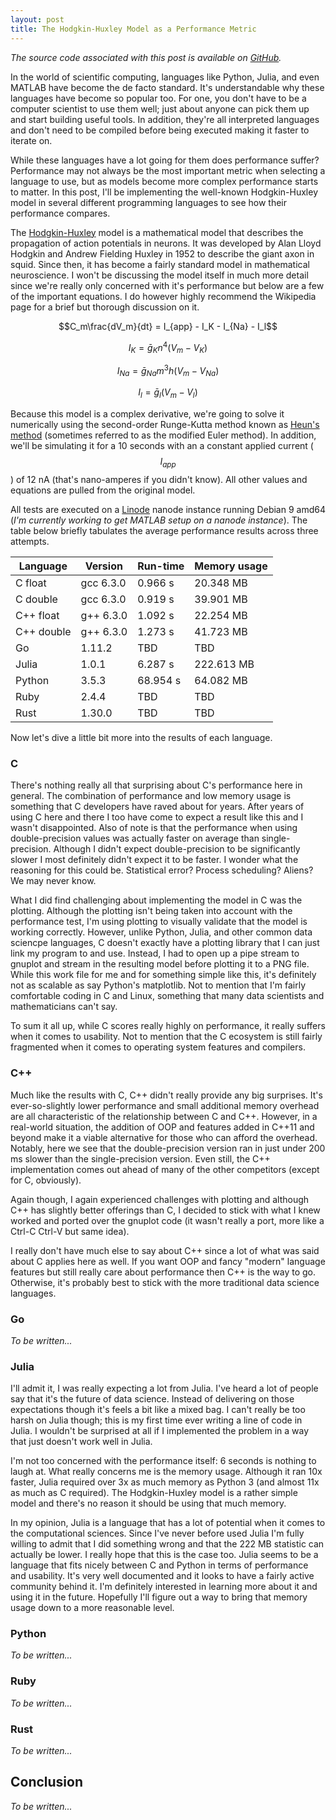 ```yaml
---
layout: post
title: The Hodgkin-Huxley Model as a Performance Metric
---
```


<i>The source code associated with this post is available on
[GitHub](https://github.com/Jsvcycling/hh-perf).</i>

In the world of scientific computing, languages like Python, Julia, and even
MATLAB have become the de facto standard. It's understandable why these
languages have become so popular too. For one, you don't have to be a computer
scientist to use them well; just about anyone can pick them up and start
building useful tools. In addition, they're all interpreted languages and don't
need to be compiled before being executed making it faster to iterate on.

While these languages have a lot going for them does performance suffer?
Performance may not always be the most important metric when selecting a
language to use, but as models become more complex performance starts to matter.
In this post, I'll be implementing the well-known Hodgkin-Huxley model in
several different programming languages to see how their performance compares.

The [Hodgkin-Huxley](https://en.wikipedia.org/wiki/Hodgkin%E2%80%93Huxley_model)
model is a mathematical model that describes the propagation of action
potentials in neurons. It was developed by Alan Lloyd Hodgkin and Andrew
Fielding Huxley in 1952 to describe the giant axon in squid. Since then, it has
become a fairly standard model in mathematical neuroscience. I won't be
discussing the model itself in much more detail since we're really only
concerned with it's performance but below are a few of the important
equations. I do however highly recommend the Wikipedia page for a brief but
thorough discussion on it.

$$C_m\frac{dV_m}{dt} = I_{app} - I_K - I_{Na} - I_l$$

$$I_K = \bar{g}_Kn^4(V_m - V_K)$$

$$I_{Na} = \bar{g}_{Na}m^3h(V_m - V_{Na})$$

$$I_l = \bar{g}_l(V_m - V_l)$$

Because this model is a complex derivative, we're going to solve it numerically
using the second-order Runge-Kutta method known as [Heun's
method](https://en.wikipedia.org/wiki/Heun's_method) (sometimes referred to as
the modified Euler method). In addition, we'll be simulating it for a 10 seconds
with an a constant applied current ($$I_{app}$$) of 12 nA (that's nano-amperes
if you didn't know). All other values and equations are pulled from the original
model.

All tests are executed on a [Linode](https://www.linode.com/) nanode instance
running Debian 9 amd64 (<i>I'm currently working to get MATLAB setup on a nanode
instance</i>). The table below briefly tabulates the average performance results
across three attempts.

| Language   | Version   | Run-time | Memory usage |
|------------|-----------|----------|--------------|
| C float    | gcc 6.3.0 | 0.966 s  | 20.348 MB    |
| C double   | gcc 6.3.0 | 0.919 s  | 39.901 MB    |
| C++ float  | g++ 6.3.0 | 1.092 s  | 22.254 MB    |
| C++ double | g++ 6.3.0 | 1.273 s  | 41.723 MB    |
| Go         | 1.11.2    | TBD      | TBD          |
| Julia      | 1.0.1     | 6.287 s  | 222.613 MB   |
| Python     | 3.5.3     | 68.954 s | 64.082 MB    |
| Ruby       | 2.4.4     | TBD      | TBD          |
| Rust       | 1.30.0    | TBD      | TBD          |

Now let's dive a little bit more into the results of each language.

<h3>C</h3>

There's nothing really all that surprising about C's performance here in
general. The combination of performance and low memory usage is something that C
developers have raved about for years. After years of using C here and there I
too have come to expect a result like this and I wasn't disappointed. Also of
note is that the performance when using double-precision values was actually
faster on average than single-precision. Although I didn't expect
double-precision to be significantly slower I most definitely didn't expect it
to be faster. I wonder what the reasoning for this could be. Statistical error?
Process scheduling? Aliens? We may never know.

What I did find challenging about implementing the model in C was the
plotting. Although the plotting isn't being taken into account with the
performance test, I'm using plotting to visually validate that the model is
working correctly. However, unlike Python, Julia, and other common data sciencpe
languages, C doesn't exactly have a plotting library that I can just link my
program to and use. Instead, I had to open up a pipe stream to gnuplot and
stream in the resulting model before plotting it to a PNG file. While this work
file for me and for something simple like this, it's definitely not as scalable
as say Python's matplotlib. Not to mention that I'm fairly comfortable coding in
C and Linux, something that many data scientists and mathematicians can't say.

To sum it all up, while C scores really highly on performance, it really suffers
when it comes to usability. Not to mention that the C ecosystem is still fairly
fragmented when it comes to operating system features and compilers.

<h3>C++</h3>

Much like the results with C, C++ didn't really provide any big surprises. It's
ever-so-slightly lower performance and small additional memory overhead are all
characteristic of the relationship between C and C++. However, in a real-world
situation, the addition of OOP and features added in C++11 and beyond make it a
viable alternative for those who can afford the overhead. Notably, here we see
that the double-precision version ran in just under 200 ms slower than the
single-precision version. Even still, the C++ implementation comes out ahead of
many of the other competitors (except for C, obviously).

Again though, I again experienced challenges with plotting and although C++ has
slightly better offerings than C, I decided to stick with what I knew worked and
ported over the gnuplot code (it wasn't really a port, more like a Ctrl-C Ctrl-V
but same idea).

I really don't have much else to say about C++ since a lot of what was said
about C applies here as well. If you want OOP and fancy "modern" language
features but still really care about performance then C++ is the way to
go. Otherwise, it's probably best to stick with the more traditional data
science languages.

<h3>Go</h3>

<i>To be written...</i>

<h3>Julia</h3>

I'll admit it, I was really expecting a lot from Julia. I've heard a lot of
people say that it's the future of data science. Instead of delivering on those
expectations though it's feels a bit like a mixed bag. I can't really be too
harsh on Julia though; this is my first time ever writing a line of code in
Julia. I wouldn't be surprised at all if I implemented the problem in a way that
just doesn't work well in Julia.

I'm not too concerned with the performance itself: 6 seconds is nothing to laugh
at. What really concerns me is the memory usage. Although it ran 10x faster,
Julia required over 3x as much memory as Python 3 (and almost 11x as much as C
required). The Hodgkin-Huxley model is a rather simple model and there's no
reason it should be using that much memory.

In my opinion, Julia is a language that has a lot of potential when it comes to
the computational sciences. Since I've never before used Julia I'm fully willing
to admit that I did something wrong and that the 222 MB statistic can actually
be lower. I really hope that this is the case too. Julia seems to be a language
that fits nicely between C and Python in terms of performance and
usability. It's very well documented and it looks to have a fairly active
community behind it. I'm definitely interested in learning more about it and
using it in the future. Hopefully I'll figure out a way to bring that memory
usage down to a more reasonable level.

<h3>Python</h3>

<i>To be written...</i>

<h3>Ruby</h3>

<i>To be written...</i>

<h3>Rust</h3>

<i>To be written...</i>

<h2>Conclusion</h2>

<i>To be written...</i>
